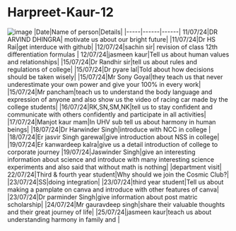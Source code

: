 # Harpreet-Kaur-12 
![image](https://github.com/user-attachments/assets/4bf9117d-56b7-45f8-9e3f-2e150f633762)
|Date|Name of person|Details|
|-----|------|------|
11/07/24|DR ARVIND DHINGRA| motivate us about our bright future|
|11/07/24|Dr HS Rai|get interduce with github|
|12/07/24|sachin sir| revision of class 12th differentiation formulas |
12/07/24|jasmeen kaur|Tell us about human values and relationships|
|15/07/24|Dr Randhir sir|tell us about rules and regulations of college|
|15/07/24|Dr pyare lal|Told about how decisions should be taken wisely|
|15/07/24|Mr Sony Goyal|they teach us that never underestimate your own power and give your 100% in every work|
|15/07/24|Mr pancham|teach us to understand the body language and expression of anyone and also show us the video of racing car made by the college students|
|16/07/24|RK,SN,SM,NK|tell us to stay confident and communicate with others confidently and participate in all activities|
|17/07/24|Manjot kaur mam|In UHV sub tell us about harmony in human beings|
|18/07/24|Dr Harwinder Singh|introduce with NCC in college |
|18/07/24|Er jasvir Singh garewal|give introduction about NSS in college|
|19/07/24|Er kanwardeep kalra|give us a detail introduction of college to corporate journey 
|19/07/24|Jaswinder Singh|give an interesting information about science and introduce with many interesting science experiments and also said that without math is nothing|
|department visit|
22/07/24|Third & fourth year student|Why should we join the Cosmic Club?|
|23/07/24|SS|doing integration|
|23/07/24|third year student|Tell us about making a pamplate on canva and introduce with other features of canva|
|23/07/24|Dr parminder Singh|give information about post matric scholarship|
|24/07/24|Mr gauravdeep singh|share their valuable thoughts and their great journey of life|
|25/07/24|jasmeen kaur|teach us about understanding harmony in family and |
